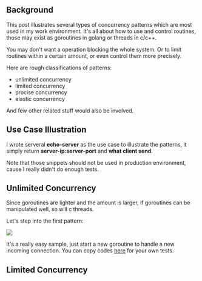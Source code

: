## Background

This post illustrates several types of concurrency patterns which are most used in my work environment. It's all about how to use and control routines, those may exist as goroutines in golang or threads in c/c++.   

You may don't want a operation blocking the whole system. Or to limit routines within a certain amount, or even control them more precisely.   

Here are rough classifications of patterns:

* unlimited concurrency
* limited concurrency
* procise concurrency
* elastic concurrency

And few other related stuff would also be involved.

## Use Case Illustration

I wrote serveral **echo-server** as the use case to illustrate the patterns, it simply return **server-ip:server-port** and **what client send**.  

Note that those snippets should not be used in production environment, cause I really didn't do enough tests.


## Unlimited Concurrency


Since goroutines are lighter and the amount is larger, if goroutines can be manipulated well, so will c threads.  

Let's step into the first pattern: 

![](/Users/zhaizenghui/singchia.github.io/img/concurrency/unlimited-golang.png)

It's a really easy sample, just start a new goroutine to handle a new incoming connection. You can copy codes [here](https://gist.github.com/singchia/baac98c0f1a76851ac6b7ddd3a01c21f) for your own tests.

## Limited Concurrency